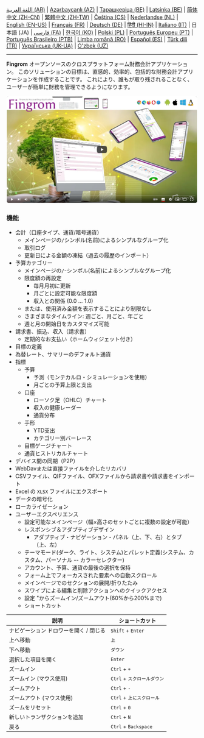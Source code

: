 [اللغة العربية (AR)](./about_ar.md) |
[Azərbaycanlı (AZ)](./about_az.md) |
[Тарашкевіца (BE)](./about_be.md) |
[Latsinka (BE)](./about_be_EU.md) |
[简体中文 (ZH-CN)](./about_zh.md) |
[繁體中文 (ZH-TW)](./about_zh_TW.md) |
[Čeština (CS)](./about_cs.md) |
[Nederlandse (NL)](./about_nl.md) |
[English (EN-US)](./about_en.md) |
[Français (FR)](./about_fr.md) |
[Deutsch (DE)](./about_de.md) |
[हिंदी (HI-IN)](./about_hi.md) |
[Italiano (IT)](./about_it.md) |
日本語 (JA) |
[فارسی (FA)](./about_fa.md) |
[한국어 (KO)](./about_ko.md) |
[Polski (PL)](./about_pl.md) |
[Português Europeu (PT)](./about_pt.md) |
[Português Brasileiro (PTB)](./about_pt_BR.md) |
[Limba română (RO)](./about_ro.md) |
[Español (ES)](./about_es.md) |
[Türk dili (TR)](./about_tr.md) |
[Українська (UK-UA)](./about_uk.md) |
[O'zbek (UZ)](./about_uz.md)

---

**Fingrom** オープンソースのクロスプラットフォーム財務会計アプリケーション。
このソリューションの目標は、直感的、効率的、包括的な財務会計アプリケーションを作成することです。
これにより、誰もが取り残されることなく、ユーザーが簡単に財務を管理できるようになります。

[![ビデオを見る](../images/presentation_en.png)](https://youtu.be/sNTbpILLsOw)

### 機能
- 会計（口座タイプ、通貨/暗号通貨）
  - メインページの`/`シンボル(名前)によるシンプルなグループ化
  - 取引ログ
  - 更新日による金額の凍結（過去の履歴のインポート）
- 予算カテゴリー
  - メインページの`/`-シンボル(名前)によるシンプルなグループ化
  - 限度額の再設定
    - 毎月月初に更新
    - 月ごとに設定可能な限度額
    - 収入との関係 (0.0 ... 1.0)
  - または、使用済み金額を表示することにより制限なし
  - さまざまなタイムライン: 週ごと、月ごと、年ごと
  - 週と月の開始日をカスタマイズ可能
- 請求書、振込、収入（請求書）
  - 定期的なお支払い（ホームウィジェット付き）
- 目標の定義
- 為替レート、サマリーのデフォルト通貨
- 指標 
  - 予算
    - 予測（モンテカルロ・シミュレーションを使用）
    - 月ごとの予算上限と支出
  - 口座
    - ローソク足（OHLC）チャート
    - 収入の健康レーダー
    - 通貨分布
  - 手形
    - YTD支出
    - カテゴリー別バーレース
  - 目標ゲージチャート
  - 通貨ヒストリカルチャート
- デバイス間の同期（P2P） 
- WebDavまたは直接ファイルを介したリカバリ
- CSVファイル、QIFファイル、OFXファイルから請求書や請求書をインポート
- Excel の `XLSX` ファイルにエクスポート
- データの暗号化
- ローカライゼーション
- ユーザーエクスペリエンス
  - 設定可能なメインページ（幅×高さのセットごとに複数の設定が可能）
  - レスポンシブ＆アダプティブデザイン
    - アダプティブ・ナビゲーション・パネル（上、下、右）とタブ（上、左）
  - テーマモード(ダーク、ライト、システム)とパレット定義(システム、カスタム、パーソナル -- カラーセレクター)
  - アカウント、予算、通貨の最後の選択を保持
  - フォーム上でフォーカスされた要素への自動スクロール
  - メインページでのセクションの展開/折りたたみ
  - スワイプによる編集と削除アクションへのクイックアクセス
  - 設定 "からズームイン/ズームアウト(60%から200%まで)
  - ショートカット

| 説明                                | ショートカット                   |
| ----------------------------------- | ------------------------------ |
| ナビゲーション ドロワーを開く / 閉じる | `Shift` + `Enter`              |
| 上へ移動                             | `上`                           |
| 下へ移動                             | `ダウン`                       |
| 選択した項目を開く                    | `Enter`                       |
| ズームイン                           | `Ctrl` + `+`                   |
| ズームイン (マウス使用)               | `Ctrl` + `スクロールダウン`     |
| ズームアウト                         | `Ctrl` + `-`                   |
| ズームアウト (マウス使用)             | `Ctrl` + `上にスクロール`       |
| ズームをリセット                      | `Ctrl` + `0`                  |
| 新しいトランザクションを追加           | `Ctrl` + `N`                  |
| 戻る                                | `Ctrl` + `Backspace`           |
<!--
| 選択した項目を編集                   | `Ctrl` + `E`                   |
| 選択した項目を削除                   | `Ctrl` + `D`                   |
-->
